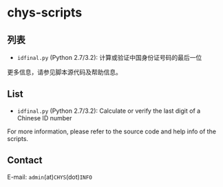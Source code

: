 # chys-scripts #

## 列表 ##

* `idfinal.py` (Python 2.7/3.2): 计算或验证中国身份证号码的最后一位

更多信息，请参见脚本源代码及帮助信息。

## List ##

* `idfinal.py` (Python 2.7/3.2): Calculate or verify the last digit of a Chinese ID number

For more information, please refer to the source code and help info of the scripts.

## Contact ##

E-mail: `admin`(at)`CHYS`(dot)`INFO`
